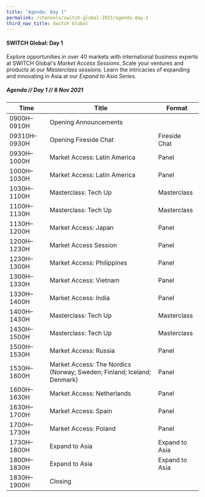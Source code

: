 ```yaml
---
title: "Agenda: Day 1"
permalink: /channels/switch-global-2021/agenda-day-1
third_nav_title: Switch Global
---
```

#### SWITCH Global: Day 1 
Explore opportunities in over 40 markets with international business experts at SWITCH Global's *Market Access Sessions*. Scale your ventures and products at our *Masterclass sessions.* Learn the intricacies of expanding and innovating in Asia at our *Expand to Asia Series.*


##### Agenda // Day 1 // 8 Nov 2021

| Time | Title | Format |
| -------- | -------- | -------- |
| 0900H–0910H     | Opening Announcements  |      |
| 09310H–0930H     | Opening Fireside Chat    | Fireside Chat     |
| 0930H–1000H     | Market Access: Latin America     | Panel     |
| 1000H–1030H     | Market Access: Latin America     | Panel     |
| 1030H–1100H     | Masterclass: Tech Up    | Masterclass    |
| 1100H–1130H     | Masterclass: Tech Up     | Masterclass   |
| 1130H–1200H     | Market Access: Japan       | Panel     |
| 1200H–1230H     | Market Access Session    | Panel     |
| 1230H–1300H     | Market Access: Philippines     | Panel     |
| 1300H–1330H     | Market Access: Vietnam    | Panel     |
| 1330H–1400H     | Market Access: India   | Panel     |
| 1400H–1430H     | Masterclass: Tech Up   | Masterclass     |
| 1430H–1500H     | Masterclass: Tech Up   | Masterclass     |
| 1500H–1530H     | Market Access: Russia   | Panel     |
| 1530H–1600H     | Market Access: The Nordics (Norway; Sweden; Finland; Iceland; Denmark)   | Panel     |
| 1600H–1630H     | Market Access: Netherlands   | Panel     |
| 1630H–1700H     | Market Access: Spain   | Panel     |
| 1700H–1730H     | Market Access: Poland   | Panel     |
| 1730H–1800H     | Expand to Asia   | Expand to Asia     |
| 1800H–1830H     | Expand to Asia   | Expand to Asia     |
| 1830H–1900H     | Closing   |      |